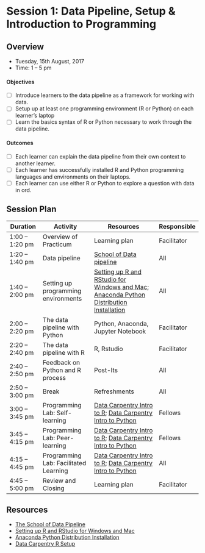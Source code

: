 # Session 1: Data Pipeline, Setup & Introduction to Programming

## Overview
 - Tuesday, 15th August, 2017
 - Time: 1 – 5 pm

#### Objectives
- [ ] Introduce learners to the data pipeline as a framework for working with data.
- [ ] Setup up at least one programming environment (R or Python) on each learner’s laptop 	
- [ ] Learn the basics syntax of R or Python necessary to work through the data pipeline. 	

#### Outcomes
- [ ] Each learner can explain the data pipeline from their own context to another learner.
- [ ] Each learner has successfully installed R and Python programming languages and environments on their laptops.
- [ ] Each learner can use either R or Python to explore a question with data in ord.

## Session Plan

Duration | Activity | Resources | Responsible
------------ | ---------- | -------- | ---------
1:00 – 1:20 pm | Overview of Practicum | Learning plan  | Facilitator
1:20 – 1:40 pm | Data pipeline | [School of Data pipeline](https://schoolofdata.org/methodology/) | All
1:40 – 2:00 pm | Setting up programming environments |[Setting up R and RStudio for Windows and Mac](https://courses.edx.org/courses/UTAustinX/UT.7.01x/3T2014/56c5437b88fa43cf828bff5371c6a924/); [Anaconda Python Distribution Installation](https://docs.continuum.io/anaconda/install/) | All
2:00 – 2:20 pm | The data pipeline with Python | Python, Anaconda, Jupyter Notebook | Facilitator
2:20 – 2:40 pm | The data pipeline with R | R, Rstudio | Facilitator
2:40 – 2:50 pm | Feedback on Python and R process | Post-Its | All
2:50 – 3:00 pm | Break | Refreshments | All
3:00 – 3:45 pm | Programming Lab: Self-learning | [Data Carpentry Intro to R](http://www.datacarpentry.org/R-ecology-lesson/01-intro-to-r.html); [Data Carpentry Intro to Python](http://www.datacarpentry.org/python-ecology-lesson/00-short-introduction-to-Python/) | Fellows
3:45 – 4:15 pm | Programming Lab: Peer-learning | [Data Carpentry Intro to R](http://www.datacarpentry.org/R-ecology-lesson/01-intro-to-r.html); [Data Carpentry Intro to Python](http://www.datacarpentry.org/python-ecology-lesson/00-short-introduction-to-Python/) | Fellows
4:15 – 4:45 pm | Programming Lab: Facilitated Learning | [Data Carpentry Intro to R](http://www.datacarpentry.org/R-ecology-lesson/01-intro-to-r.html); [Data Carpentry Intro to Python](http://www.datacarpentry.org/python-ecology-lesson/00-short-introduction-to-Python/) | All
4:45 – 5:00 pm | Review and Closing | Learning plan | Facilitator

## Resources
- [The School of Data Pipeline](https://schoolofdata.org/methodology/)
- [Setting up R and RStudio for Windows and Mac](https://courses.edx.org/courses/UTAustinX/UT.7.01x/3T2014/56c5437b88fa43cf828bff5371c6a924/)
- [Anaconda Python Distribution Installation](https://docs.continuum.io/anaconda/install/)
- [Data Carpentry R Setup](http://www.datacarpentry.org/R-ecology-lesson/00-before-we-start.html)
